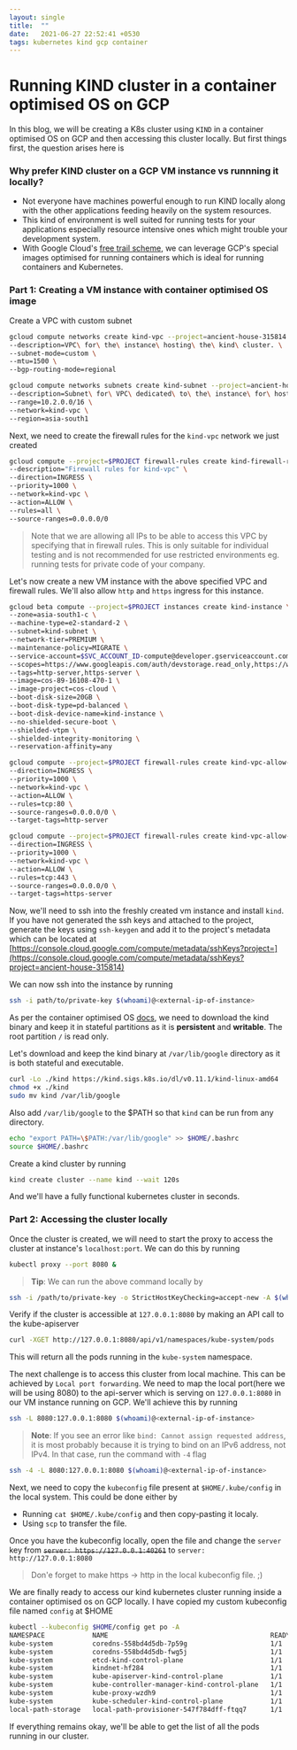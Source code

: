 ```yaml
---
layout: single
title:  ""
date:   2021-06-27 22:52:41 +0530
tags: kubernetes kind gcp container
---
```


# Running KIND cluster in a container optimised OS on GCP

In this blog, we will be creating a K8s cluster using `KIND` in a container optimised OS on GCP and then accessing this cluster locally. But first things first, the question arises here is

### Why prefer KIND cluster on a GCP VM instance vs runnning it locally?

- Not everyone have machines powerful enough to run KIND locally along with the other applications feeding heavily on the system resources.
- This kind of environment is well suited for running tests for your applications especially resource intensive ones which might trouble your development system.
- With Google Cloud's [free trail scheme](https://cloud.google.com/free/docs/gcp-free-tier/#free-trial), we can leverage GCP's special images optimised for running containers which is ideal for running containers and Kubernetes.

### Part 1: Creating a VM instance with container optimised OS image

Create a VPC with custom subnet

```bash
gcloud compute networks create kind-vpc --project=ancient-house-315814 \
--description=VPC\ for\ the\ instance\ hosting\ the\ kind\ cluster. \
--subnet-mode=custom \
--mtu=1500 \
--bgp-routing-mode=regional

gcloud compute networks subnets create kind-subnet --project=ancient-house-315814 \
--description=Subnet\ for\ VPC\ dedicated\ to\ the\ instance\ for\ hosting\ the\ kind\ cluster. \
--range=10.2.0.0/16 \
--network=kind-vpc \
--region=asia-south1
```

Next, we need to create the firewall rules for the `kind-vpc` network we just created

```bash
gcloud compute --project=$PROJECT firewall-rules create kind-firewall-rules \
--description="Firewall rules for kind-vpc" \
--direction=INGRESS \
--priority=1000 \
--network=kind-vpc \
--action=ALLOW \
--rules=all \
--source-ranges=0.0.0.0/0
```

> Note that we are allowing all IPs to be able to access this VPC by specifying that in firewall rules. This is only suitable for individual testing and is not recommended for use restricted environments eg. running tests for private code of your company.

Let's now create a new VM instance with the above specified VPC and firewall rules. We'll also allow `http` and `https` ingress for this instance.

```bash
gcloud beta compute --project=$PROJECT instances create kind-instance \
--zone=asia-south1-c \
--machine-type=e2-standard-2 \
--subnet=kind-subnet \
--network-tier=PREMIUM \
--maintenance-policy=MIGRATE \
--service-account=$SVC_ACCOUNT_ID-compute@developer.gserviceaccount.com \
--scopes=https://www.googleapis.com/auth/devstorage.read_only,https://www.googleapis.com/auth/logging.write,https://www.googleapis.com/auth/monitoring.write,https://www.googleapis.com/auth/servicecontrol,https://www.googleapis.com/auth/service.management.readonly,https://www.googleapis.com/auth/trace.append \
--tags=http-server,https-server \
--image=cos-89-16108-470-1 \
--image-project=cos-cloud \
--boot-disk-size=20GB \
--boot-disk-type=pd-balanced \
--boot-disk-device-name=kind-instance \
--no-shielded-secure-boot \
--shielded-vtpm \
--shielded-integrity-monitoring \
--reservation-affinity=any

gcloud compute --project=$PROJECT firewall-rules create kind-vpc-allow-http \
--direction=INGRESS \
--priority=1000 \
--network=kind-vpc \
--action=ALLOW \
--rules=tcp:80 \
--source-ranges=0.0.0.0/0 \
--target-tags=http-server

gcloud compute --project=$PROJECT firewall-rules create kind-vpc-allow-https \
--direction=INGRESS \
--priority=1000 \
--network=kind-vpc \
--action=ALLOW \
--rules=tcp:443 \
--source-ranges=0.0.0.0/0 \
--target-tags=https-server
```

Now, we'll need to ssh into the freshly created vm instance and install `kind`. If you have not generated the ssh keys and attached to the project, generate the keys using `ssh-keygen` and add it to the project's metadata which can be located at [https://console.cloud.google.com/compute/metadata/sshKeys?project=](https://console.cloud.google.com/compute/metadata/sshKeys?project=ancient-house-315814)<your-project-name>

We can now ssh into the instance by running

```bash
ssh -i path/to/private-key $(whoami)@<external-ip-of-instance>
```

As per the container optimised OS [docs](https://cloud.google.com/container-optimized-os/docs/concepts/disks-and-filesystem), we need to download the kind binary and keep it in stateful partitions as it is **persistent** and **writable**. The root partition `/` is read only.

Let's download and keep the kind binary at `/var/lib/google` directory as it is both stateful and executable.

```bash
curl -Lo ./kind https://kind.sigs.k8s.io/dl/v0.11.1/kind-linux-amd64
chmod +x ./kind
sudo mv kind /var/lib/google
```

Also add `/var/lib/google` to the $PATH so that `kind` can be run from any directory.

```bash
echo "export PATH=\$PATH:/var/lib/google" >> $HOME/.bashrc
source $HOME/.bashrc
```

Create a kind cluster by running

```bash
kind create cluster --name kind --wait 120s
```

And we'll have a fully functional kubernetes cluster in seconds.

### Part 2: Accessing the cluster locally

Once the cluster is created, we will need to start the proxy to access the cluster at instance's `localhost:port`. We can do this by running

```bash
kubectl proxy --port 8080 &
```
>**Tip**: We can run the above command locally by
```bash
ssh -i /path/to/private-key -o StrictHostKeyChecking=accept-new -A $(whoami)@<external-ip-of-instance> "kubectl proxy --port 8080"
```

Verify if the cluster is accessible at `127.0.0.1:8080` by making an API call to the kube-apiserver

```bash
curl -XGET http://127.0.0.1:8080/api/v1/namespaces/kube-system/pods
```

This will return all the pods running in the `kube-system` namespace. 

The next challenge is to access this cluster from local machine. This can be achieved by `Local port forwarding`. We need to map the local port(here we will be using 8080) to the api-server which is serving on `127.0.0.1:8080` in our VM instance running on GCP. We'll achieve this by running

```bash
ssh -L 8080:127.0.0.1:8080 $(whoami)@<external-ip-of-instance>
```

>**Note**: If you see an error like `bind: Cannot assign requested address`, it is most probably because it is trying to bind on an IPv6 address, not IPv4. In that case, run the command with `-4` flag
```bash
ssh -4 -L 8080:127.0.0.1:8080 $(whoami)@<external-ip-of-instance>
```

Next, we need to copy the `kubeconfig` file present at `$HOME/.kube/config` in the local system. This could be done either by 
- Running `cat $HOME/.kube/config` and then copy-pasting it localy.
- Using `scp` to transfer the file.

Once you have the kubeconfig locally, open the file and change the `server` key from ~~`server: https://127.0.0.1:40261`~~ to `server: http://127.0.0.1:8080`

> Don'e forget to make https -> http in the local kubeconfig file. ;)

We are finally ready to access our kind kubernetes cluster running inside a container optimised os on GCP locally. I have copied my custom kubeconfig file named `config` at $HOME

```bash
kubectl --kubeconfig $HOME/config get po -A
NAMESPACE            NAME                                         READY   STATUS    RESTARTS   AGE
kube-system          coredns-558bd4d5db-7p59g                     1/1     Running   0          24h
kube-system          coredns-558bd4d5db-fwg5j                     1/1     Running   0          24h
kube-system          etcd-kind-control-plane                      1/1     Running   0          24h
kube-system          kindnet-hf284                                1/1     Running   0          24h
kube-system          kube-apiserver-kind-control-plane            1/1     Running   0          24h
kube-system          kube-controller-manager-kind-control-plane   1/1     Running   0          24h
kube-system          kube-proxy-wzdh9                             1/1     Running   0          24h
kube-system          kube-scheduler-kind-control-plane            1/1     Running   0          24h
local-path-storage   local-path-provisioner-547f784dff-ftqq7      1/1     Running   0          24h
```

If everything remains okay, we'll be able to get the list of all the pods running in our cluster.

